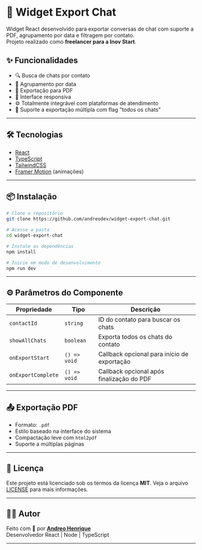 # 🧩 Widget Export Chat

Widget React desenvolvido para exportar conversas de chat com suporte a PDF, agrupamento por data e filtragem por contato.  
Projeto realizado como **freelancer para a Inov Start**.

## ✨ Funcionalidades

- 🔍 Busca de chats por contato
- 📅 Agrupamento por data
- 📄 Exportação para PDF
- 🎨 Interface responsiva
- ⚙️ Totalmente integrável com plataformas de atendimento
- 📁 Suporte a exportação múltipla com flag "todos os chats"

---

## 🛠️ Tecnologias

- [React](https://reactjs.org/)
- [TypeScript](https://www.typescriptlang.org/)
- [TailwindCSS](https://tailwindcss.com/)
- [Framer Motion](https://www.framer.com/motion/) (animações)

---

## 📦 Instalação

```bash
# Clone o repositório
git clone https://github.com/andreodev/widget-export-chat.git

# Acesse a pasta
cd widget-export-chat

# Instale as dependências
npm install

# Inicie em modo de desenvolvimento
npm run dev
```

---



## ⚙️ Parâmetros do Componente

| Propriedade       | Tipo     | Descrição                                             |
|-------------------|----------|--------------------------------------------------------|
| `contactId`       | `string` | ID do contato para buscar os chats                    |
| `showAllChats`    | `boolean`| Exporta todos os chats do contato                     |
| `onExportStart`   | `() => void` | Callback opcional para início de exportação     |
| `onExportComplete`| `() => void` | Callback opcional após finalização do PDF       |

---

## 📤 Exportação PDF

- Formato: `.pdf`
- Estilo baseado na interface do sistema
- Compactação leve com `html2pdf`
- Suporte a múltiplas páginas

---

## 📄 Licença

Este projeto está licenciado sob os termos da licença **MIT**. Veja o arquivo [LICENSE](./LICENSE) para mais informações.

---

## 🙋‍♂️ Autor

Feito com 💙 por **[Andreo Henrique](https://github.com/andreodev)**  
Desenvolvedor React | Node | TypeScript

---
